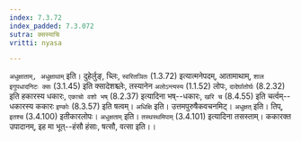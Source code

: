 ```yaml
---
index: 7.3.72
index_padded: 7.3.072
sutra: क्सस्याचि
vritti: nyasa

---
```

`अधुक्षाताम्, अधुक्षाथाम्` इति। दुहेर्लुङ्, च्लिः, `स्वरितञितः` (1.3.72) इत्यात्मनेपदम्, आतामाथाम्, `शाल इगुपधादनिटः क्सः` (3.1.45) इति क्सादेशश्च्लेः, तस्यानेन `अलोऽन्त्यस्य` (1.1.52) लोपः, `दादेर्घातोर्घः` (8.2.32) इति हकारस्य धकारः, `एकाचो वशो भष्` (8.2.37) इत्यादिना भष्--धकारः, `खरि च` (8.4.55) इति चर्त्वम्--धकारस्य ककारः `इण्कोः` (8.3.57) इति षत्वम्। `अधिक्षि` इति। उत्तमपुरुषैकवचनमिट्। `अधुक्षत्` इति। तिप्, `इतश्च` (3.4.100) इतीकारलोपः। `अधुक्षताम्` इति। `तस्थस्थमिपाम्` (3.4.101) इत्यादिना तसस्ताम्। ककारक्त उपादानम्, इह मा भूत्--हंसौ हंसाः, षत्सौ, वत्सा इति।।